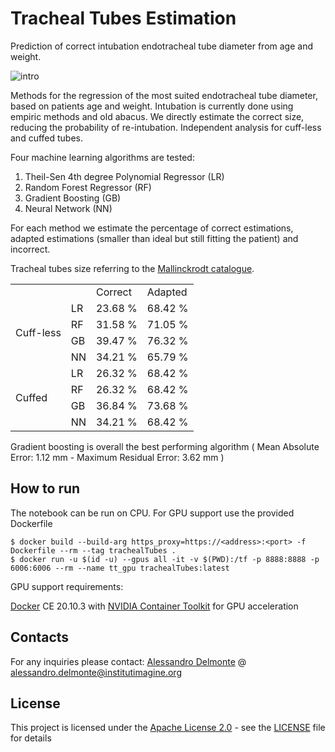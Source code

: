 # Tracheal Tubes Estimation

Prediction of correct intubation endotracheal tube diameter from age and weight.

![intro](https://i.imgur.com/MyIPYpb.jpg)

Methods for the regression of the most suited endotracheal tube diameter, based on patients age and weight. Intubation is currently
done using empiric methods and old abacus. We directly estimate the correct size, reducing the probability of re-intubation.
Independent analysis for cuff-less and cuffed tubes.

Four machine learning algorithms are tested:
1. Theil-Sen 4th degree Polynomial Regressor (LR)
2. Random Forest Regressor (RF)
3. Gradient Boosting (GB)
4. Neural Network (NN)

For each method we estimate the percentage of correct estimations, adapted estimations (smaller than ideal but
still fitting the patient) and incorrect.

Tracheal tubes size referring to the [Mallinckrodt catalogue](https://akinglobal.com.tr/uploads/subdir-141-4/covidien%20Tracheal-Tubes-Airway-Product-Catalogue.pdf).

<table>
    <tr>
        <td></td>
        <td></td>
        <td>Correct</td>
        <td>Adapted</td>
    </tr>
    <tr><td rowspan="5">Cuff-less</td></tr>
    <tr>
        <td>LR</td>
        <td>23.68 %</td>
        <td>68.42 %</td>
    </tr>
    <tr>
        <td>RF</td>
        <td>31.58 %</td>
        <td>71.05 %</td>
    </tr>
    <tr>
        <td>GB</td>
        <td>39.47 %</td>
        <td>76.32 %</td>
    </tr>
    <tr>
        <td>NN</td>
        <td>34.21 %</td>
        <td>65.79 %</td>
    </tr>
    <tr><td rowspan="5">Cuffed</td></tr>
    <tr>
        <td>LR</td>
        <td>26.32 %</td>
        <td>68.42 %</td>
    </tr>
    <tr>
        <td>RF</td>
        <td>26.32 %</td>
        <td>68.42 %</td>
    </tr>
<tr>
        <td>GB</td>
        <td>36.84 %</td>
        <td>73.68 %</td>
    </tr>
    <tr>
        <td>NN</td>
        <td>34.21 %</td>
        <td>68.42 %</td>
    </tr>
</table>

Gradient boosting is overall the best performing algorithm ( Mean Absolute Error: 1.12 mm - Maximum Residual Error: 3.62 mm )

## How to run

The notebook can be run on CPU. For GPU support use the provided Dockerfile
```shell
$ docker build --build-arg https_proxy=https://<address>:<port> -f Dockerfile --rm --tag trachealTubes .
$ docker run -u $(id -u) --gpus all -it -v $(PWD):/tf -p 8888:8888 -p 6006:6006 --rm --name tt_gpu trachealTubes:latest
```

GPU support requirements:

[Docker](https://www.docker.com) CE 20.10.3 with [NVIDIA Container Toolkit](https://github.com/NVIDIA/nvidia-docker) for GPU acceleration

## Contacts

For any inquiries please contact: 
[Alessandro Delmonte](https://aledelmo.github.io) @ [alessandro.delmonte@institutimagine.org](mailto:alessandro.delmonte@institutimagine.org)

## License

This project is licensed under the [Apache License 2.0](LICENSE) - see the [LICENSE](LICENSE) file for
details